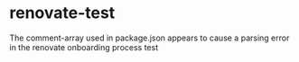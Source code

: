 # renovate-test


The comment-array used in package.json appears to cause a parsing error in the renovate onboarding process
test
